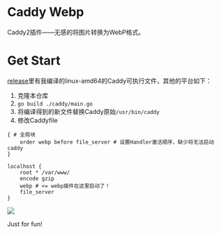 # Caddy Webp
Caddy2插件——无感的将图片转换为WebP格式。

# Get Start
[release](https://github.com/zhshch2002/caddy-webp/releases)里有我编译的linux-amd64的Caddy可执行文件，其他的平台如下：
1. 克隆本仓库
2. `go build ./caddy/main.go`
3. 将编译得到的新文件替换Caddy原始`/usr/bin/caddy`
4. 修改Caddyfile

```
{ # 全局块
    order webp before file_server # 设置Handler激活顺序，缺少将无法启动caddy
}

localhost {
    root * /var/www/
    encode gzip
    webp # <= webp插件在这里启动了！
    file_server
}
```

![](./screenshot.png)

Just for fun!